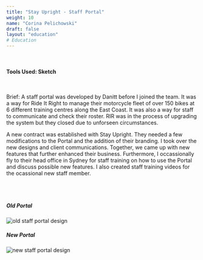 ```yaml
---
title: "Stay Upright - Staff Portal"
weight: 10
name: "Corina Pelichowski"
draft: false
layout: "education"
# Education
---
```

<br>
<h4>Tools Used: Sketch</h4>

<br>

<p>
  Brief: A staff portal was developed by Danitt before I joined the team. It was a way for Ride It Right to manage their motorcycle fleet of over 150 bikes at 6 different training centres along the East Coast. It was also a way for staff to communicate and check their roster. RIR was in the process of upgrading the system but they closed due to unforseen circumstances.
</p>

<p>
  A new contract was established with Stay Upright. They needed a few modifications to the Portal and the addition of their branding. I took over the new designs and client communications. Together, we came up with new features that further enhanced their business. Furthermore, I occassionally fly to their head office in Sydney for staff training on how to use the Portal and discuss possible new features. I also created staff training videos for the ocassional new staff member.
</p>

<br>

<!-- IMAGES -->
<br>
<div class="container">
    <div class="row">
        <div class="col-md">
          <h5>Old Portal</h5>
             <img src="/img/portfolio/su/su1.png" alt="old staff portal design">
        </div>
        <div class="col-md">
          <h5>New Portal</h5>
            <img src="/img/portfolio/su/su2.png" alt="new staff portal design">
        </div>
    </div>
</div>





